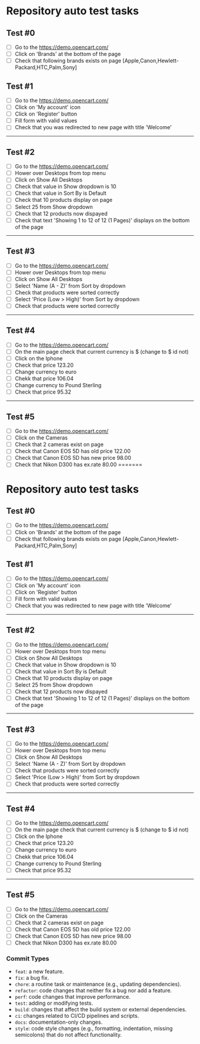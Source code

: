 # Repository auto test tasks

## Test #0

- [ ] Go to the https://demo.opencart.com/
- [ ] Click on 'Brands' at the bottom of the page
- [ ] Check that following brands exists on page [Apple,Canon,Hewlett-Packard,HTC,Palm,Sony]
## Test #1
- [ ] Go to the https://demo.opencart.com/
- [ ] Click on 'My account' icon
- [ ] Click on 'Register' button
- [ ] Fill form with valid values
- [ ] Check that you was redirected to new page with title 'Welcome'
---
## Test #2
- [ ] Go to the https://demo.opencart.com/
- [ ] Hower over Desktops from top menu
- [ ] Click on Show All Desktops
- [ ] Check that value in Show dropdown is 10
- [ ] Check that value in Sort By is Default
- [ ] Check that 10 products display on page
- [ ] Select 25 from Show dropdown
- [ ] Check that 12 products now dispayed
- [ ] Check that text 'Showing 1 to 12 of 12 (1 Pages)' displays on the bottom of the page
---

## Test #3
- [ ] Go to the https://demo.opencart.com/
- [ ] Hower over Desktops from top menu
- [ ] Click on Show All Desktops
- [ ] Select 'Name (A - Z)' from Sort by dropdown
- [ ] Check that products were sorted correctly
- [ ] Select 'Price (Low > High)' from Sort by dropdown
- [ ] Check that products were sorted correctly
---

## Test #4
- [ ] Go to the https://demo.opencart.com/
- [ ] On the main page check that current currency is $ (change to $ id not)
- [ ] Click on the Iphone
- [ ] Check that price 123.20
- [ ] Change currency to euro
- [ ] Chekk that price 106.04
- [ ] Change currency to Pound Sterling
- [ ] Check that price 95.32
---

## Test #5
- [ ] Go to the https://demo.opencart.com/
- [ ] Click on the Cameras
- [ ] Check that 2 cameras exist on page
- [ ] Check that Canon EOS 5D has old price 122.00
- [ ] Check that Canon EOS 5D has new price 98.00
- [ ] Check that Nikon D300 has ex.rate 80.00
=======
# Repository auto test tasks

## Test #0

- [ ] Go to the https://demo.opencart.com/
- [ ] Click on 'Brands' at the bottom of the page
- [ ] Check that following brands exists on page [Apple,Canon,Hewlett-Packard,HTC,Palm,Sony]
## Test #1
- [ ] Go to the https://demo.opencart.com/
- [ ] Click on 'My account' icon
- [ ] Click on 'Register' button
- [ ] Fill form with valid values
- [ ] Check that you was redirected to new page with title 'Welcome'
---
## Test #2
- [ ] Go to the https://demo.opencart.com/
- [ ] Hower over Desktops from top menu
- [ ] Click on Show All Desktops
- [ ] Check that value in Show dropdown is 10
- [ ] Check that value in Sort By is Default
- [ ] Check that 10 products display on page
- [ ] Select 25 from Show dropdown
- [ ] Check that 12 products now dispayed
- [ ] Check that text 'Showing 1 to 12 of 12 (1 Pages)' displays on the bottom of the page
---

## Test #3
- [ ] Go to the https://demo.opencart.com/
- [ ] Hower over Desktops from top menu
- [ ] Click on Show All Desktops
- [ ] Select 'Name (A - Z)' from Sort by dropdown
- [ ] Check that products were sorted correctly
- [ ] Select 'Price (Low > High)' from Sort by dropdown
- [ ] Check that products were sorted correctly
---

## Test #4
- [ ] Go to the https://demo.opencart.com/
- [ ] On the main page check that current currency is $ (change to $ id not)
- [ ] Click on the Iphone
- [ ] Check that price 123.20
- [ ] Change currency to euro
- [ ] Chekk that price 106.04
- [ ] Change currency to Pound Sterling
- [ ] Check that price 95.32
---

## Test #5
- [ ] Go to the https://demo.opencart.com/
- [ ] Click on the Cameras
- [ ] Check that 2 cameras exist on page
- [ ] Check that Canon EOS 5D has old price 122.00
- [ ] Check that Canon EOS 5D has new price 98.00
- [ ] Check that Nikon D300 has ex.rate 80.00

### Commit Types

- `feat`: a new feature.
- `fix`: a bug fix.
- `chore`: a routine task or maintenance (e.g., updating dependencies).
- `refactor`: code changes that neither fix a bug nor add a feature.
- `perf`: code changes that improve performance.
- `test`: adding or modifying tests.
- `build`: changes that affect the build system or external dependencies.
- `ci`: changes related to CI/CD pipelines and scripts.
- `docs`: documentation-only changes.
- `style`: code style changes (e.g., formatting, indentation, missing semicolons) that do not affect functionality.
